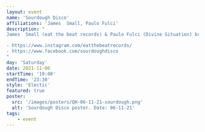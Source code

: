 ```yaml
---
layout: event
name: 'Sourdough Disco'
affiliations: 'James  Small, Paulo Fulci'
description: "
James  Small (eat the beat records) & Paulo Fulci (Divine Situation) bringing a heady blend of steppers, rare groove, gospel, modern soul and disco to The Queens Head.

- https://www.instagram.com/eatthebeatrecords/
- https://www.facebook.com/sourdoughdisco
"
day: 'Saturday'
date: 2021-11-06
startTime: '19:00'
endTime: '23:30'
style: 'Electic'
featured: true
poster:
  src: '/images/posters/QH-06-11-21-sourdough.png'
  alt: 'Sourdough Disco poster. Date: 06-11-21'
tags:
    - event
---
```

